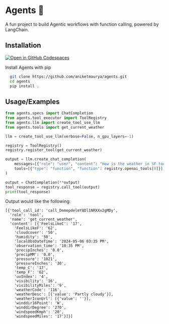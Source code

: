 # Agents 🤖

<!-- A brief description of what this project does and who it's for -->
A fun project to build Agentic workflows with function calling, powered by LangChain.


## Installation
[![Open in GitHub Codespaces](https://github.com/codespaces/badge.svg)](https://codespaces.new/aniketmaurya/python-project-template?template=false)

Install Agents with pip

```bash
  git clone https://github.com/aniketmaurya/agents.git
  cd agents
  pip install .
```

## Usage/Examples

```python
from agents.specs import ChatCompletion
from agents.tool_executor import ToolRegistry
from agents.llm import create_tool_use_llm
from agents.tools import get_current_weather

llm = create_tool_use_llm(verbose=False, n_gpu_layers=-1)

registry = ToolRegistry()
registry.register_tool(get_current_weather)

output = llm.create_chat_completion(
    messages=[{"role": "user", "content": "How is the weather in SF today?"}],
    tools=[{"type": "function", "function": registry.openai_tools[0]}],
)

output = ChatCompletion(**output)
tool_response = registry.call_tool(output)
print(tool_response)
```

Output would like the following:

```shell
[{'tool_call_id': 'call_DnmopdelmY8Dl1NRXXx2gMDy',
  'role': 'tool',
  'name': 'get_current_weather',
  'content': [{'FeelsLikeC': '17',
    'FeelsLikeF': '62',
    'cloudcover': '50',
    'humidity': '50',
    'localObsDateTime': '2024-05-06 03:35 PM',
    'observation_time': '10:35 PM',
    'precipInches': '0.0',
    'precipMM': '0.0',
    'pressure': '1021',
    'pressureInches': '30',
    'temp_C': '17',
    'temp_F': '62',
    'uvIndex': '4',
    'visibility': '16',
    'visibilityMiles': '9',
    'weatherCode': '116',
    'weatherDesc': [{'value': 'Partly cloudy'}],
    'weatherIconUrl': [{'value': ''}],
    'winddir16Point': 'W',
    'winddirDegree': '270',
    'windspeedKmph': '28',
    'windspeedMiles': '17'}]}]
```


<!-- ## Demo

Insert gif or link to demo -->


<!-- ## FAQ

#### Question 1

Answer 1

#### Question 2

Answer 2 -->
